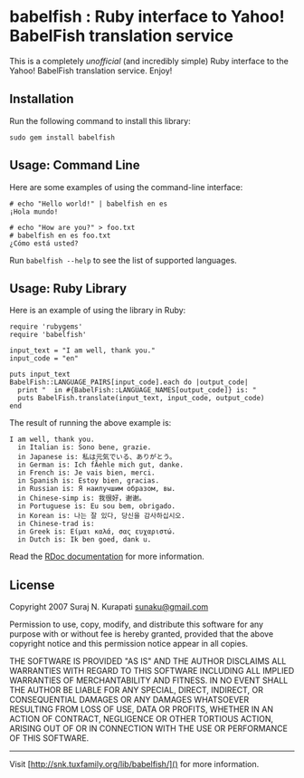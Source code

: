 babelfish : Ruby interface to Yahoo! BabelFish translation service
==================================================================

This is a completely *unofficial* (and incredibly simple) Ruby
interface to the Yahoo! BabelFish translation service.  Enjoy!


Installation
------------

Run the following command to install this library:

    sudo gem install babelfish


Usage:  Command Line
--------------------

Here are some examples of using the command-line interface:

    # echo "Hello world!" | babelfish en es
    ¡Hola mundo!

    # echo "How are you?" > foo.txt
    # babelfish en es foo.txt
    ¿Cómo está usted?

Run `babelfish --help` to see the list of supported languages.


Usage:  Ruby Library
--------------------

Here is an example of using the library in Ruby:

    require 'rubygems'
    require 'babelfish'

    input_text = "I am well, thank you."
    input_code = "en"

    puts input_text
    BabelFish::LANGUAGE_PAIRS[input_code].each do |output_code|
      print "  in #{BabelFish::LANGUAGE_NAMES[output_code]} is: "
      puts BabelFish.translate(input_text, input_code, output_code)
    end

The result of running the above example is:

    I am well, thank you.
      in Italian is: Sono bene, grazie.
      in Japanese is: 私は元気でいる、ありがとう。
      in German is: Ich fÃehle mich gut, danke.
      in French is: Je vais bien, merci.
      in Spanish is: Estoy bien, gracias.
      in Russian is: Я наилучшим образом, вы.
      in Chinese-simp is: 我很好，谢谢。
      in Portuguese is: Eu sou bem, obrigado.
      in Korean is: 나는 잘 있다, 당신을 감사하십시오.
      in Chinese-trad is: 
      in Greek is: Είμαι καλά, σας ευχαριστώ.
      in Dutch is: Ik ben goed, dank u.

Read the [RDoc documentation](api/index.html) for more information.


License
-------

Copyright 2007 Suraj N. Kurapati <sunaku@gmail.com>

Permission to use, copy, modify, and distribute this software for any
purpose with or without fee is hereby granted, provided that the above
copyright notice and this permission notice appear in all copies.

THE SOFTWARE IS PROVIDED "AS IS" AND THE AUTHOR DISCLAIMS ALL WARRANTIES
WITH REGARD TO THIS SOFTWARE INCLUDING ALL IMPLIED WARRANTIES OF
MERCHANTABILITY AND FITNESS. IN NO EVENT SHALL THE AUTHOR BE LIABLE FOR
ANY SPECIAL, DIRECT, INDIRECT, OR CONSEQUENTIAL DAMAGES OR ANY DAMAGES
WHATSOEVER RESULTING FROM LOSS OF USE, DATA OR PROFITS, WHETHER IN AN
ACTION OF CONTRACT, NEGLIGENCE OR OTHER TORTIOUS ACTION, ARISING OUT OF
OR IN CONNECTION WITH THE USE OR PERFORMANCE OF THIS SOFTWARE.


* * *

Visit [http://snk.tuxfamily.org/lib/babelfish/]() for more information.
